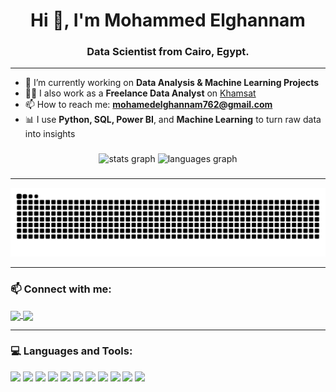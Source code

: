 <h1 align="center">Hi 👋, I'm Mohammed Elghannam</h1>
<h3 align="center"> Data Scientist from Cairo, Egypt.</h3>

---

- 🔭 I’m currently working on **Data Analysis & Machine Learning Projects**
- 👨‍💻 I also work as a **Freelance Data Analyst** on [Khamsat](https://khamsat.com/user/mohammed_elghannam)
- 📫 How to reach me: **mohamedelghannam762@gmail.com**
- 📊 I use **Python, SQL, Power BI**, and **Machine Learning** to turn raw data into insights
###

<div align="center">
  <img src="https://github-readme-stats.vercel.app/api?username=Mohammed-elghannam&hide_title=false&hide_rank=false&show_icons=true&include_all_commits=true&count_private=true&disable_animations=false&theme=dracula&locale=en&hide_border=false" height="150" alt="stats graph"  />
  <img src="https://github-readme-stats.vercel.app/api/top-langs?username=Mohammed-elghannam&locale=en&hide_title=false&layout=compact&card_width=320&langs_count=6&theme=dracula&hide_border=false" height="150" alt="languages graph"  />
</div>

###

---

![snake gif](https://github.com/Mohammed-elghannam/Mohammed-elghannam/blob/output/snake.svg)

---
### 📫 Connect with me:
<p align="left">
  <a href="https://www.linkedin.com/in/mohamed-elghannam-30292a235" target="_blank">
    <img align="center" src="https://img.shields.io/badge/-LinkedIn-0077B5?logo=linkedin&style=for-the-badge&logoColor=white" />
  </a>
  <a href="mailto:mohamedelghannam762@gmail.com">
    <img align="center" src="https://img.shields.io/badge/Gmail-D14836?style=for-the-badge&logo=gmail&logoColor=white" />
  </a>
</p>

---

### 💻 Languages and Tools:
<p align="left">
  <img src="https://cdn.jsdelivr.net/gh/devicons/devicon/icons/python/python-original.svg" width="40"/>
  <img src="https://cdn.jsdelivr.net/gh/devicons/devicon/icons/java/java-original.svg" width="40"/>
  <img src="https://cdn.jsdelivr.net/gh/devicons/devicon/icons/html5/html5-original.svg" width="40"/>
  <img src="https://cdn.jsdelivr.net/gh/devicons/devicon/icons/css3/css3-original.svg" width="40"/>
  <img src="https://cdn.jsdelivr.net/gh/devicons/devicon/icons/mysql/mysql-original.svg" width="40"/>
  <img src="https://cdn.jsdelivr.net/gh/devicons/devicon/icons/docker/docker-original.svg" width="40"/>
  <img src="https://img.shields.io/badge/Power%20BI-F2C811?style=flat&logo=powerbi&logoColor=black" height="30"/>
  <img src="https://img.shields.io/badge/Tableau-E97627?style=flat&logo=tableau&logoColor=white" height="30"/>
  <img src="https://img.shields.io/badge/Excel-217346?style=flat&logo=microsoft-excel&logoColor=white" height="30"/>
  <img src="https://img.shields.io/badge/scikit%20learn-F7931E?style=flat&logo=scikit-learn&logoColor=white" height="30"/>
  <img src="https://img.shields.io/badge/TensorFlow-FF6F00?style=flat&logo=tensorflow&logoColor=white" height="30"/>
</p>

